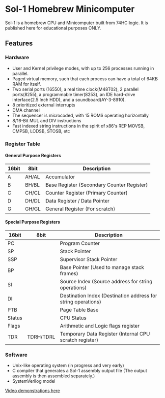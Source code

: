 # Sol-1 Homebrew Minicomputer

Sol-1 is a homebrew CPU and Minicomputer built from 74HC logic.
It is published here for educational purposes ONLY.

## Features
### Hardware
- User and Kernel privilege modes, with up to 256 processes running in parallel.
- Paged virtual memory, such that each process can have a total of 64KB RAM for itself.
- Two serial ports (16550), a real time clock(M48T02), 2 parallel ports(8255), a programmable timer(8253), an IDE hard-drive interface(2.5 Inch HDD), and a soundboard(AY-3-8910).
- 8 prioritized external interrupts
- DMA channel
- The sequencer is microcoded, with 15 ROMS operating horizontally
- 8/16-Bit MUL and DIV instructions
- Fast indexed string instructions in the spirit of x86's REP MOVSB, CMPSB, LODSB, STOSB, etc

### Register Table
#### General Purpose Registers

| 16bit | 8bit  | Description |
| ----- | ----- | ----------- |
| A     | AH/AL | Accumulator |
| B     | BH/BL | Base Register (Secondary Counter Register) |
| C     | CH/CL | Counter Register (Primary Counter) |
| D     | DH/DL | Data Register / Data Pointer |
| G     | GH/GL | General Register (For scratch) |

#### Special Purpose Registers

| 16bit  | 8bit   | Description |
| ------ | ------ | ----------- |
| PC     |        | Program Counter |
| SP     |        | Stack Pointer |
| SSP    |        | Supervisor Stack Pointer |
| BP     |        | Base Pointer (Used to manage stack frames) |
| SI     |        | Source Index (Source address for string operations) |
| DI     |        | Destination Index (Destination address for string operations) |
| PTB    |        | Page Table Base |
| Status |        | CPU Status |
| Flags  |        | Arithmetic and Logic flags register |
| TDR    | TDRH/TDRL | Temporary Data Register (Internal CPU scratch register) |

### Software
- Unix-like operating system (in progress and very early)
- C compiler that generates a Sol-1 assembly output file (The output assembly is then assembled separately.)
- SystemVerilog model

[Video demonstrations here](https://www.youtube.com/@PauloConstantino167/videos)
